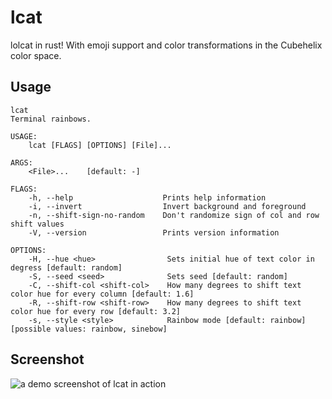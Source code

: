 # lcat

lolcat in rust! With emoji support and color transformations in the Cubehelix color space.

## Usage

```text
lcat
Terminal rainbows.

USAGE:
    lcat [FLAGS] [OPTIONS] [File]...

ARGS:
    <File>...    [default: -]

FLAGS:
    -h, --help                    Prints help information
    -i, --invert                  Invert background and foreground
    -n, --shift-sign-no-random    Don't randomize sign of col and row shift values
    -V, --version                 Prints version information

OPTIONS:
    -H, --hue <hue>                Sets initial hue of text color in degress [default: random]
    -S, --seed <seed>              Sets seed [default: random]
    -C, --shift-col <shift-col>    How many degrees to shift text color hue for every column [default: 1.6]
    -R, --shift-row <shift-row>    How many degrees to shift text color hue for every row [default: 3.2]
    -s, --style <style>            Rainbow mode [default: rainbow] [possible values: rainbow, sinebow]
```
## Screenshot
![a demo screenshot of lcat in action](.github/screenshot.png)
